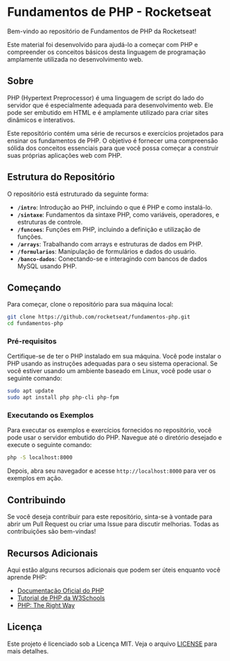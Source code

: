 # Fundamentos de PHP - Rocketseat

Bem-vindo ao repositório de Fundamentos de PHP da Rocketseat!

Este material foi desenvolvido para ajudá-lo a começar com PHP e compreender os conceitos básicos desta linguagem de programação amplamente utilizada no desenvolvimento web.

## Sobre

PHP (Hypertext Preprocessor) é uma linguagem de script do lado do servidor que é especialmente adequada para desenvolvimento web. Ele pode ser embutido em HTML e é amplamente utilizado para criar sites dinâmicos e interativos.

Este repositório contém uma série de recursos e exercícios projetados para ensinar os fundamentos de PHP. O objetivo é fornecer uma compreensão sólida dos conceitos essenciais para que você possa começar a construir suas próprias aplicações web com PHP.

## Estrutura do Repositório

O repositório está estruturado da seguinte forma:

- **`/intro`**: Introdução ao PHP, incluindo o que é PHP e como instalá-lo.
- **`/sintaxe`**: Fundamentos da sintaxe PHP, como variáveis, operadores, e estruturas de controle.
- **`/funcoes`**: Funções em PHP, incluindo a definição e utilização de funções.
- **`/arrays`**: Trabalhando com arrays e estruturas de dados em PHP.
- **`/formularios`**: Manipulação de formulários e dados do usuário.
- **`/banco-dados`**: Conectando-se e interagindo com bancos de dados MySQL usando PHP.

## Começando

Para começar, clone o repositório para sua máquina local:

```bash
git clone https://github.com/rocketseat/fundamentos-php.git
cd fundamentos-php
```

### Pré-requisitos

Certifique-se de ter o PHP instalado em sua máquina. Você pode instalar o PHP usando as instruções adequadas para o seu sistema operacional. Se você estiver usando um ambiente baseado em Linux, você pode usar o seguinte comando:

```bash
sudo apt update
sudo apt install php php-cli php-fpm
```

### Executando os Exemplos

Para executar os exemplos e exercícios fornecidos no repositório, você pode usar o servidor embutido do PHP. Navegue até o diretório desejado e execute o seguinte comando:

```bash
php -S localhost:8000
```

Depois, abra seu navegador e acesse `http://localhost:8000` para ver os exemplos em ação.

## Contribuindo

Se você deseja contribuir para este repositório, sinta-se à vontade para abrir um Pull Request ou criar uma Issue para discutir melhorias. Todas as contribuições são bem-vindas!

## Recursos Adicionais

Aqui estão alguns recursos adicionais que podem ser úteis enquanto você aprende PHP:

- [Documentação Oficial do PHP](https://www.php.net/docs.php)
- [Tutorial de PHP da W3Schools](https://www.w3schools.com/php/)
- [PHP: The Right Way](https://phptherightway.com/)

## Licença

Este projeto é licenciado sob a Licença MIT. Veja o arquivo [LICENSE](LICENSE) para mais detalhes.
